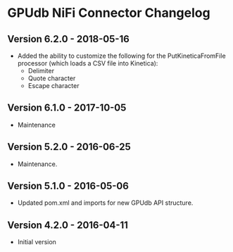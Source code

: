 GPUdb NiFi Connector Changelog
==============================


Version 6.2.0 - 2018-05-16
--------------------------

-   Added the ability to customize the following for the PutKineticaFromFile
    processor (which loads a CSV file into Kinetica):
    -   Delimiter
    -   Quote character
    -   Escape character

Version 6.1.0 - 2017-10-05
--------------------------

-   Maintenance


Version 5.2.0 - 2016-06-25
--------------------------

-   Maintenance.


Version 5.1.0 - 2016-05-06
--------------------------

-   Updated pom.xml and imports for new GPUdb API structure.


Version 4.2.0 - 2016-04-11
--------------------------

-   Initial version 

